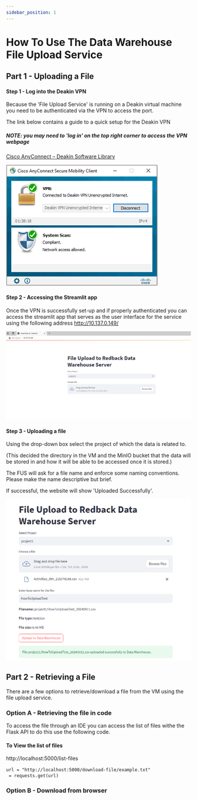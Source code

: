 ```yaml
--- 
sidebar_position: 1
---
```


# How To Use The Data Warehouse File Upload Service

## Part 1 - Uploading a File

#### Step 1 - Log into the Deakin VPN

Because the 'File Upload Service' is running on a Deakin virtual machine you need to be authenticated via the VPN to access the port.

The link below contains a guide to a quick setup for the Deakin VPN
##### NOTE: you may need to 'log in' on the top right corner to access the VPN webpage
[Cisco AnyConnect – Deakin Software Library](https://software.deakin.edu.au/2019/04/16/cisco-anyconnect/)

![Picture of VPN](./pictures/VPN.png)

#### Step 2 - Accessing the Streamlit app

Once the VPN is successfully set-up and if properly authenticated you can access the streamlit app that serves as the user interface for the service using the following address
				http://10.137.0.149/

![Picture of FUS](./pictures/FUS.png)

#### Step 3 - Uploading a file

Using the drop-down box select the project of which the data is related to.

(This decided the directory in the VM and the MinIO bucket that the data will be stored in and how it will be able to be accessed once it is stored.)

The FUS will ask for a file name and enforce some naming conventions.
Please make the name descriptive but brief.

If successful, the website will show 'Uploaded Successfully'.

![Picture of Uploaded Success](./pictures/upsuccess.png)

## Part 2 - Retrieving a File

There are a few options to retrieve/download a file from the VM using the file upload service.

### Option A - Retrieving the file in code

To access the file through an IDE you can access the list of files withe the Flask API
to do this use the following code.

#### To View the list of files

http://localhost:5000/list-files


````import requests
url = "http://localhost:5000/download-file/example.txt" 
 = requests.get(url)
````


### Option B - Download from browser


